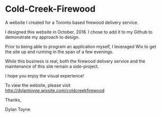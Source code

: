 # Cold-Creek-Firewood

A website I created for a Toronto based firewood delivery service.

I designed this website in October, 2016. I chose to add it to my Github to demonstrate my approach to design.

Prior to being able to program an application myself, I leveraged Wix to get the site up and running in the span of a few evenings.

While this business is real, both the firewood delivery service and the maintenance of this site remain a side-project.

I hope you enjoy the visual experience!

To view the website, please visit http://dylantoyne.wixsite.com/coldcreekfirewood

Thanks,

Dylan Toyne
